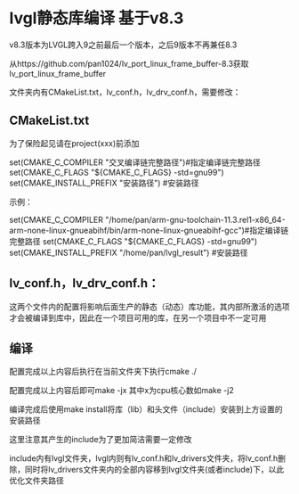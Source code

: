 # lvgl静态库编译 基于v8.3

v8.3版本为LVGL跨入9之前最后一个版本，之后9版本不再兼任8.3

从https://github.com/pan1024/lv_port_linux_frame_buffer-8.3获取lv_port_linux_frame_buffer 

文件夹内有CMakeList.txt，lv_conf.h，lv_drv_conf.h，需要修改：

## CMakeList.txt

为了保险起见请在project(xxx)前添加

set(CMAKE_C_COMPILER "交叉编译链完整路径")#指定编译链完整路径
set(CMAKE_C_FLAGS "${CMAKE_C_FLAGS} -std=gnu99")
set(CMAKE_INSTALL_PREFIX "安装路径") #安装路径

示例：

set(CMAKE_C_COMPILER "/home/pan/arm-gnu-toolchain-11.3.rel1-x86_64-arm-none-linux-gnueabihf/bin/arm-none-linux-gnueabihf-gcc")#指定编译链完整路径
set(CMAKE_C_FLAGS "${CMAKE_C_FLAGS} -std=gnu99")
set(CMAKE_INSTALL_PREFIX "/home/pan/lvgl_result") #安装路径

## lv_conf.h，lv_drv_conf.h：

这两个文件内的配置将影响后面生产的静态（动态）库功能，其内部所激活的选项才会被编译到库中，因此在一个项目可用的库，在另一个项目中不一定可用

## 编译

配置完成以上内容后执行在当前文件夹下执行cmake ./

配置完成以上内容后即可make -jx 其中x为cpu核心数如make -j2

编译完成后使用make install将库（lib）和头文件（include）安装到上方设置的安装路径

这里注意其产生的include为了更加简洁需要一定修改

include内有lvgl文件夹，lvgl内则有lv_conf.h和lv_drivers文件夹，将lv_conf.h删除，同时将lv_drivers文件夹内的全部内容移到lvgl文件夹(或者include)下，以此优化文件夹路径